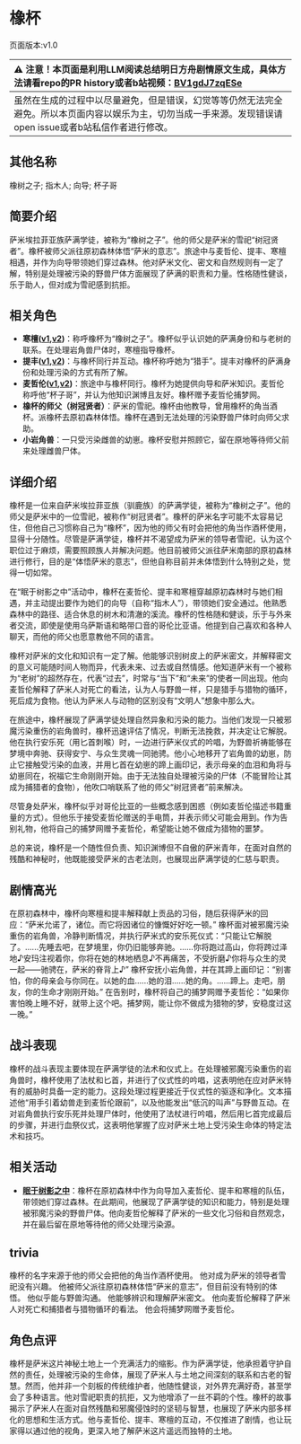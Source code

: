 # 橡杯
页面版本:v1.0
 

| :warning: 注意！本页面是利用LLM阅读总结明日方舟剧情原文生成，具体方法请看repo的PR history或者b站视频：[BV1gdJ7zqESe](https://www.bilibili.com/video/BV1gdJ7zqESe/)         |
|:----------------------------|
| 虽然在生成的过程中以尽量避免，但是错误，幻觉等等仍然无法完全避免。所以本页面内容以娱乐为主，切勿当成一手来源。发现错误请open issue或者b站私信作者进行修改。|



## 其他名称
橡树之子; 指木人; 向导; 杯子哥
## 简要介绍
萨米埃拉菲亚族萨满学徒，被称为“橡树之子”。他的师父是萨米的雪祀“树冠贤者”。橡杯被师父派往原初森林体悟“萨米的意志”。旅途中与麦哲伦、提丰、寒檀相遇，并作为向导带领她们穿过森林。他对萨米文化、密文和自然规则有一定了解，特别是处理被污染的野兽尸体方面展现了萨满的职责和力量。性格随性健谈，乐于助人，但对成为雪祀感到抗拒。
## 相关角色
-   **寒檀([v1](char_341_sntlla.md),[v2](../char_v3/char_341_sntlla.md))**：称呼橡杯为“橡树之子”。橡杯似乎认识她的萨满身份和与老树的联系。在处理岩角兽尸体时，寒檀指导橡杯。
-   **提丰([v1](char_2012_typhon.md),[v2](../char_v3/char_2012_typhon.md))**：与橡杯同行并互动。橡杯称呼她为“猎手”。提丰对橡杯的萨满身份和处理污染的方式有所了解。
-   **麦哲伦([v1](char_248_mgllan.md),[v2](../char_v3/char_248_mgllan.md))**：旅途中与橡杯同行。橡杯为她提供向导和萨米知识。麦哲伦称呼他“杯子哥”，并认为他知识渊博且友好。橡杯赠予麦哲伦捕梦网。
-   **橡杯的师父（树冠贤者）**：萨米的雪祀。橡杯由他教导，曾用橡杯的角当酒杯。派橡杯去原初森林体悟。橡杯在遇到无法处理的污染野兽尸体时向师父求助。
-   **小岩角兽**：一只受污染雌兽的幼崽。橡杯安慰并照顾它，留在原地等待师父前来处理雌兽尸体。
## 详细介绍
橡杯是一位来自萨米埃拉菲亚族（驯鹿族）的萨满学徒，被称为“橡树之子”。他的师父是萨米中的一位雪祀，被称作“树冠贤者”。橡杯的萨米名字可能不太容易记住，但他自己习惯称自己为“橡杯”，因为他的师父有时会把他的角当作酒杯使用，显得十分随性。尽管是萨满学徒，橡杯并不渴望成为萨米的领导者雪祀，认为这个职位过于麻烦，需要照顾族人并解决问题。他目前被师父派往萨米南部的原初森林进行修行，目的是“体悟萨米的意志”，但他自称目前并未体悟到什么特别之处，觉得一切如常。

在“眠于树影之中”活动中，橡杯在麦哲伦、提丰和寒檀穿越原初森林时与她们相遇，并主动提出要作为她们的向导（自称“指木人”），带领她们安全通过。他熟悉森林中的路径、适合休息的树木和清澈的溪流。橡杯的性格随和健谈，乐于与外来者交流，即使是使用乌萨斯语和略带口音的哥伦比亚语。他提到自己喜欢和各种人聊天，而他的师父也愿意教他不同的语言。

橡杯对萨米的文化和知识有一定了解。他能够识别树皮上的萨米密文，并解释密文的意义可能随时间人物而异，代表未来、过去或自然情感。他知道萨米有一个被称为“老树”的超然存在，代表“过去”，时常与“当下”和“未来”的使者一同出现。他向麦哲伦解释了萨米人对死亡的看法，认为人与野兽一样，只是猎手与猎物的循环，死后成为食物。他认为萨米人与动物的区别没有“文明人”想象中那么大。

在旅途中，橡杯展现了萨满学徒处理自然异象和污染的能力。当他们发现一只被邪魔污染重伤的岩角兽时，橡杯迅速评估了情况，判断无法挽救，并决定让它解脱。他在执行安乐死（用匕首刺喉）时，一边进行萨米仪式的吟唱，为野兽祈祷能够在梦境中奔驰、获得安宁、与众生灵魂一同驰骋。他小心地移开了岩角兽的幼崽，防止它接触受污染的血液，并用匕首在幼崽的蹄上画印记，表示母亲的血泪和角将与幼崽同在，祝福它生命刚刚开始。由于无法独自处理被污染的尸体（不能冒险让其成为捕猎者的食物），他吹口哨联系了他的师父“树冠贤者”前来解决。

尽管身处萨米，橡杯似乎对哥伦比亚的一些概念感到困惑（例如麦哲伦描述书籍重量的方式）。但他乐于接受麦哲伦赠送的手电筒，并表示师父可能会用到。作为告别礼物，他将自己的捕梦网赠予麦哲伦，希望能让她不做成为猎物的噩梦。

总的来说，橡杯是一个随性但负责、知识渊博但不自傲的萨米青年，在面对自然的残酷和神秘时，他既能接受萨米的古老法则，也展现出萨满学徒的仁慈与职责。
## 剧情高光
在原初森林中，橡杯向寒檀和提丰解释献上贡品的习俗，随后获得萨米的回应：“萨米允诺了，诸位。而它将因诸位的慷慨好好吃一顿。”
橡杯面对被邪魔污染重伤的岩角兽，冷静判断情况，并执行萨米式的安乐死仪式：“只能让它解脱了。......先睡去吧，在梦境里，你仍旧能够奔驰。......你将跑过高山，你将跨过泽地♪安玛注视着你，你将在她的林地栖息♪不再痛苦，不受折磨♪你将与众生的灵一起——驰骋在，萨米的脊背上♪”
橡杯安抚小岩角兽，并在其蹄上画印记：“别害怕，你的母亲会与你同在。以她的血......她的泪......她的角。......蹄上。走吧，朋友，你的生命才刚刚开始。”
在告别时，橡杯将自己的捕梦网赠予麦哲伦：“如果你害怕晚上睡不好，就带上这个吧。捕梦网，能让你不做成为猎物的梦，安稳度过这一晚。”
## 战斗表现
橡杯的战斗表现主要体现在萨满学徒的法术和仪式上。在处理被邪魔污染重伤的岩角兽时，橡杯使用了法杖和匕首，并进行了仪式性的吟唱，这表明他在应对萨米特有的威胁时具备一定的能力。这段处理过程更接近于仪式性的驱逐和净化。文本描述他“用手引着幼兽走到麦哲伦跟前”，以及他能发出“低沉的叫声”与野兽互动。在对岩角兽执行安乐死并处理尸体时，他使用了法杖进行吟唱，然后用匕首完成最后的步骤，并进行血祭仪式，这表明他掌握了应对萨米土地上受污染生命体的特定法术和技巧。
## 相关活动
-   **[眠于树影之中](../stories/act15mini.md)**：橡杯在原初森林中作为向导加入麦哲伦、提丰和寒檀的队伍，带领她们穿过森林。在此期间，他展现了萨满学徒的知识和能力，特别是处理被邪魔污染的野兽尸体。他向麦哲伦解释了萨米的一些文化习俗和自然观念，并在最后留在原地等待他的师父处理污染源。
## trivia
橡杯的名字来源于他的师父会把他的角当作酒杯使用。
他对成为萨米的领导者雪祀没有兴趣。
他被师父派往原初森林体悟“萨米的意志”，但目前没有特别的体悟。
他似乎能与野兽沟通。
他能够辨识和理解萨米密文。
他向麦哲伦解释了萨米人对死亡和捕猎者与猎物循环的看法。
他会将捕梦网赠予麦哲伦。
## 角色点评
橡杯是萨米这片神秘土地上一个充满活力的缩影。作为萨满学徒，他承担着守护自然的责任，处理被污染的生命体，展现了萨米人与土地之间深刻的联系和古老的智慧。然而，他并非一个刻板的传统维护者，他随性健谈，对外界充满好奇，甚至学会了多种语言。他对雪祀职责的抗拒，又为他增添了一丝不羁的个性。橡杯的故事揭示了萨米人在面对自然残酷和邪魔侵蚀时的坚韧与智慧，也展现了萨米内部多样化的思想和生活方式。他与麦哲伦、提丰、寒檀的互动，不仅推进了剧情，也让玩家得以通过他的视角，更深入地了解萨米这片遥远而独特的土地。